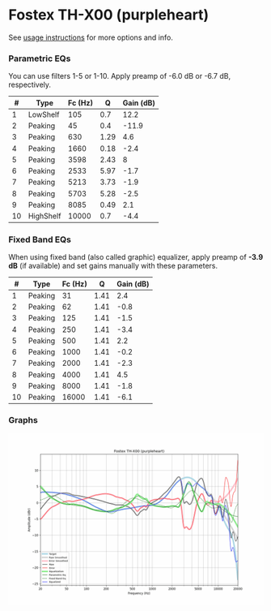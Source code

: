 # Fostex TH-X00 (purpleheart)
See [usage instructions](https://github.com/jaakkopasanen/AutoEq#usage) for more options and info.

### Parametric EQs
You can use filters 1-5 or 1-10. Apply preamp of -6.0 dB or -6.7 dB, respectively.

|   # | Type      |   Fc (Hz) |    Q |   Gain (dB) |
|-----|-----------|-----------|------|-------------|
|   1 | LowShelf  |       105 | 0.7  |        12.2 |
|   2 | Peaking   |        45 | 0.4  |       -11.9 |
|   3 | Peaking   |       630 | 1.29 |         4.6 |
|   4 | Peaking   |      1660 | 0.18 |        -2.4 |
|   5 | Peaking   |      3598 | 2.43 |         8   |
|   6 | Peaking   |      2533 | 5.97 |        -1.7 |
|   7 | Peaking   |      5213 | 3.73 |        -1.9 |
|   8 | Peaking   |      5703 | 5.28 |        -2.5 |
|   9 | Peaking   |      8085 | 0.49 |         2.1 |
|  10 | HighShelf |     10000 | 0.7  |        -4.4 |

### Fixed Band EQs
When using fixed band (also called graphic) equalizer, apply preamp of **-3.9 dB** (if available) and set gains manually with these parameters.

|   # | Type    |   Fc (Hz) |    Q |   Gain (dB) |
|-----|---------|-----------|------|-------------|
|   1 | Peaking |        31 | 1.41 |         2.4 |
|   2 | Peaking |        62 | 1.41 |        -0.8 |
|   3 | Peaking |       125 | 1.41 |        -1.5 |
|   4 | Peaking |       250 | 1.41 |        -3.4 |
|   5 | Peaking |       500 | 1.41 |         2.2 |
|   6 | Peaking |      1000 | 1.41 |        -0.2 |
|   7 | Peaking |      2000 | 1.41 |        -2.3 |
|   8 | Peaking |      4000 | 1.41 |         4.5 |
|   9 | Peaking |      8000 | 1.41 |        -1.8 |
|  10 | Peaking |     16000 | 1.41 |        -6.1 |

### Graphs
![](./Fostex%20TH-X00%20(purpleheart).png)
